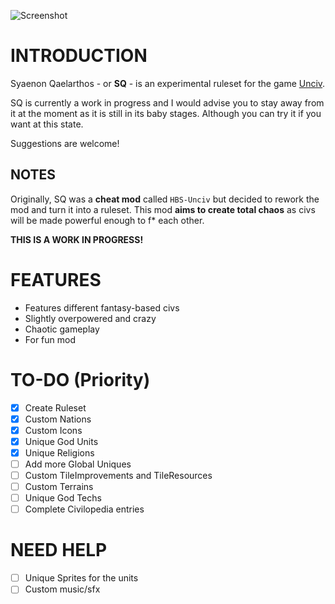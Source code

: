 ![Screenshot](https://images2.imgbox.com/d5/be/JfQXWw0m_o.png)

# INTRODUCTION
 Syaenon Qaelarthos - or __SQ__ - is an experimental ruleset for the game [Unciv](https://github.com/yairm210/Unciv).

 SQ is currently a work in progress and I would advise you to stay away from it at the moment as it is still in its baby stages. Although you can try it if you want at this state.

 Suggestions are welcome!

## NOTES
Originally, SQ was a __cheat mod__ called `HBS-Unciv` but decided to rework the mod and turn it into a ruleset. This mod __aims to create total chaos__ as civs will be made powerful enough to f* each other.

__THIS IS A WORK IN PROGRESS!__

# FEATURES
- Features different fantasy-based civs
- Slightly overpowered and crazy
- Chaotic gameplay
- For fun mod

# TO-DO (Priority)
- [X] Create Ruleset
- [x] Custom Nations
- [x] Custom Icons
- [x] Unique God Units
- [x] Unique Religions
- [ ] Add more Global Uniques
- [ ] Custom TileImprovements and TileResources
- [ ] Custom Terrains
- [ ] Unique God Techs
- [ ] Complete Civilopedia entries

# NEED HELP
- [ ] Unique Sprites for the units
- [ ] Custom music/sfx